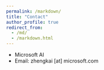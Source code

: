 ```yaml
---
permalink: /markdown/
title: "Contact"
author_profile: true
redirect_from: 
  - /md/
  - /markdown.html
---
```


+ Microsoft AI
+ Email: zhengkai [at] microsoft.com

